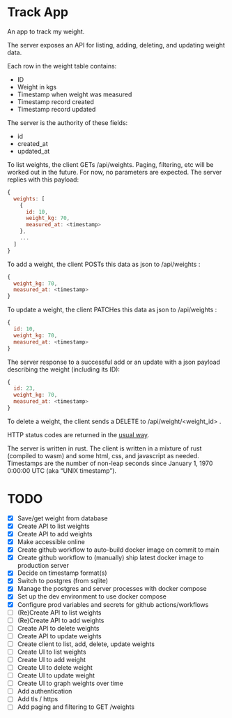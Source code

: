 # Track App

An app to track my weight.

The server exposes an API for listing, adding, deleting, and updating weight data.

Each row in the weight table contains:

- ID
- Weight in kgs
- Timestamp when weight was measured
- Timestamp record created
- Timestamp record updated

The server is the authority of these fields:

- id
- created_at
- updated_at

To list weights, the client GETs /api/weights. Paging, filtering, etc will be worked out in the future. For now, no parameters are expected. The server replies with this payload:

```js
{
  weights: [
    {
      id: 10,
      weight_kg: 70,
      measured_at: <timestamp>
    },
    ...
  ]
}

```

To add a weight, the client POSTs this data as json to /api/weights :

```js
{
  weight_kg: 70,
  measured_at: <timestamp>
}
```

To update a weight, the client PATCHes this data as json to /api/weights :

```js
{
  id: 10,
  weight_kg: 70,
  measured_at: <timestamp>
}
```

The server response to a successful add or an update with a json payload describing the weight (including its ID):

```js
{
  id: 23,
  weight_kg: 70,
  measured_at: <timestamp>
}
```

To delete a weight, the client sends a DELETE to /api/weight/<weight_id> .

HTTP status codes are returned in the [usual way](https://developer.mozilla.org/en-US/docs/Web/HTTP/Status).

The server is written in rust.
The client is written in a mixture of rust (compiled to wasm) and some html, css, and javascript as needed.
Timestamps are the number of non-leap seconds since January 1, 1970 0:00:00 UTC (aka “UNIX timestamp”).

# TODO

- [x] Save/get weight from database
- [x] Create API to list weights
- [x] Create API to add weights
- [x] Make accessible online
- [x] Create github workflow to auto-build docker image on commit to main
- [x] Create github workflow to (manually) ship latest docker image to production server
- [x] Decide on timestamp format(s)
- [x] Switch to postgres (from sqlite)
- [x] Manage the postgres and server processes with docker compose
- [x] Set up the dev environment to use docker compose
- [x] Configure prod variables and secrets for github actions/workflows
- [ ] (Re)Create API to list weights
- [ ] (Re)Create API to add weights
- [ ] Create API to delete weights
- [ ] Create API to update weights
- [ ] Create client to list, add, delete, update weights
- [ ] Create UI to list weights
- [ ] Create UI to add weight
- [ ] Create UI to delete weight
- [ ] Create UI to update weight
- [ ] Create UI to graph weights over time
- [ ] Add authentication
- [ ] Add tls / https
- [ ] Add paging and filtering to GET /weights
